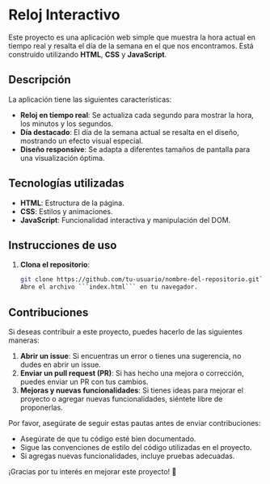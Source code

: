 # Reloj Interactivo

Este proyecto es una aplicación web simple que muestra la hora actual en tiempo real y resalta el día de la semana en el que nos encontramos. Está construido utilizando **HTML**, **CSS** y **JavaScript**.

## Descripción

La aplicación tiene las siguientes características:

- **Reloj en tiempo real**: Se actualiza cada segundo para mostrar la hora, los minutos y los segundos.
- **Día destacado**: El día de la semana actual se resalta en el diseño, mostrando un efecto visual especial.
- **Diseño responsive**: Se adapta a diferentes tamaños de pantalla para una visualización óptima.

## Tecnologías utilizadas

- **HTML**: Estructura de la página.
- **CSS**: Estilos y animaciones.
- **JavaScript**: Funcionalidad interactiva y manipulación del DOM.

## Instrucciones de uso

1. **Clona el repositorio**:
   ```bash
   git clone https://github.com/tu-usuario/nombre-del-repositorio.git```
   Abre el archivo ```index.html``` en tu navegador.

## Contribuciones

Si deseas contribuir a este proyecto, puedes hacerlo de las siguientes maneras:

1. **Abrir un issue**: Si encuentras un error o tienes una sugerencia, no dudes en abrir un issue.
2. **Enviar un pull request (PR)**: Si has hecho una mejora o corrección, puedes enviar un PR con tus cambios.
3. **Mejoras y nuevas funcionalidades**: Si tienes ideas para mejorar el proyecto o agregar nuevas funcionalidades, siéntete libre de proponerlas.

Por favor, asegúrate de seguir estas pautas antes de enviar contribuciones:
- Asegúrate de que tu código esté bien documentado.
- Sigue las convenciones de estilo del código utilizadas en el proyecto.
- Si agregas nuevas funcionalidades, incluye pruebas adecuadas.

¡Gracias por tu interés en mejorar este proyecto! 🙌
